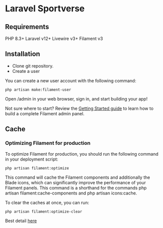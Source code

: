 # Laravel Sportverse

## Requirements
PHP 8.3+
Laravel v12+
Livewire v3+
Filament v3

## Installation
- Clone git repository.
- Create a user

You can create a new user account with the following command:
```
php artisan make:filament-user
```
Open /admin in your web browser, sign in, and start building your app!

Not sure where to start? Review the [Getting Started guide](https://filamentphp.com/docs/3.x/panels/getting-started) to learn how to build a complete Filament admin panel.

## Cache
### Optimizing Filament for production
To optimize Filament for production, you should run the following command in your deployment script:
```
php artisan filament:optimize
```
This command will cache the Filament components and additionally the Blade icons, which can significantly improve the performance of your Filament panels. This command is a shorthand for the commands php artisan filament:cache-components and php artisan icons:cache.

To clear the caches at once, you can run:
```
php artisan filament:optimize-clear
```
Best detail [here](https://filamentphp.com/docs/3.x/panels/installation#improving-filament-panel-performance)